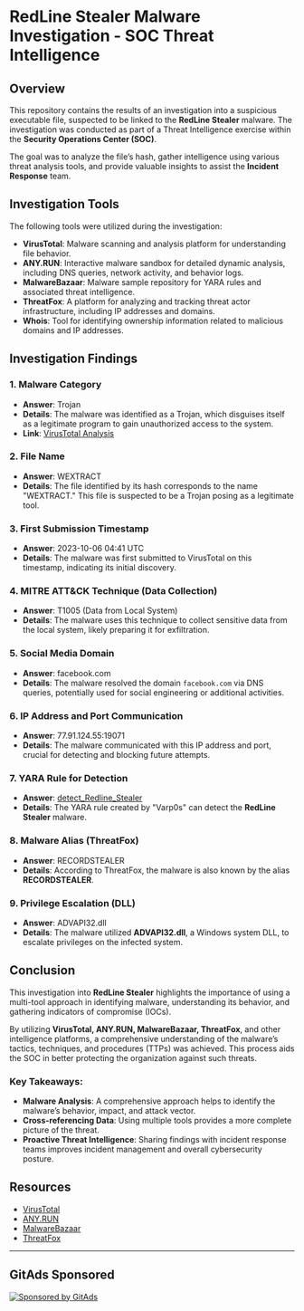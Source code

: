 # **RedLine Stealer Malware Investigation - SOC Threat Intelligence**

## **Overview**
This repository contains the results of an investigation into a suspicious executable file, suspected to be linked to the **RedLine Stealer** malware. The investigation was conducted as part of a Threat Intelligence exercise within the **Security Operations Center (SOC)**. 

The goal was to analyze the file’s hash, gather intelligence using various threat analysis tools, and provide valuable insights to assist the **Incident Response** team.

## **Investigation Tools**
The following tools were utilized during the investigation:

- **VirusTotal**: Malware scanning and analysis platform for understanding file behavior.
- **ANY.RUN**: Interactive malware sandbox for detailed dynamic analysis, including DNS queries, network activity, and behavior logs.
- **MalwareBazaar**: Malware sample repository for YARA rules and associated threat intelligence.
- **ThreatFox**: A platform for analyzing and tracking threat actor infrastructure, including IP addresses and domains.
- **Whois**: Tool for identifying ownership information related to malicious domains and IP addresses.

## **Investigation Findings**

### **1. Malware Category**
- **Answer**: Trojan  
- **Details**: The malware was identified as a Trojan, which disguises itself as a legitimate program to gain unauthorized access to the system.  
- **Link**: [VirusTotal Analysis](https://www.virustotal.com/gui/file/248fcc901aff4e4b4c48c91e4d78a939bf681c9a1bc24addc3551b32768f907b)

### **2. File Name**
- **Answer**: WEXTRACT  
- **Details**: The file identified by its hash corresponds to the name "WEXTRACT." This file is suspected to be a Trojan posing as a legitimate tool.

### **3. First Submission Timestamp**
- **Answer**: 2023-10-06 04:41 UTC  
- **Details**: The malware was first submitted to VirusTotal on this timestamp, indicating its initial discovery.

### **4. MITRE ATT&CK Technique (Data Collection)**
- **Answer**: T1005 (Data from Local System)  
- **Details**: The malware uses this technique to collect sensitive data from the local system, likely preparing it for exfiltration.

### **5. Social Media Domain**
- **Answer**: facebook.com  
- **Details**: The malware resolved the domain `facebook.com` via DNS queries, potentially used for social engineering or additional activities.

### **6. IP Address and Port Communication**
- **Answer**: 77.91.124.55:19071  
- **Details**: The malware communicated with this IP address and port, crucial for detecting and blocking future attempts.

### **7. YARA Rule for Detection**
- **Answer**: [detect_Redline_Stealer](https://bazaar.abuse.ch/sample/248fcc901aff4e4b4c48c91e4d78a939bf681c9a1bc24addc3551b32768f907b#intel)  
- **Details**: The YARA rule created by "Varp0s" can detect the **RedLine Stealer** malware.

### **8. Malware Alias (ThreatFox)**
- **Answer**: RECORDSTEALER  
- **Details**: According to ThreatFox, the malware is also known by the alias **RECORDSTEALER**.

### **9. Privilege Escalation (DLL)**
- **Answer**: ADVAPI32.dll  
- **Details**: The malware utilized **ADVAPI32.dll**, a Windows system DLL, to escalate privileges on the infected system.

## **Conclusion**
This investigation into **RedLine Stealer** highlights the importance of using a multi-tool approach in identifying malware, understanding its behavior, and gathering indicators of compromise (IOCs). 

By utilizing **VirusTotal, ANY.RUN, MalwareBazaar, ThreatFox**, and other intelligence platforms, a comprehensive understanding of the malware’s tactics, techniques, and procedures (TTPs) was achieved. This process aids the SOC in better protecting the organization against such threats.

### **Key Takeaways:**
- **Malware Analysis**: A comprehensive approach helps to identify the malware’s behavior, impact, and attack vector.
- **Cross-referencing Data**: Using multiple tools provides a more complete picture of the threat.
- **Proactive Threat Intelligence**: Sharing findings with incident response teams improves incident management and overall cybersecurity posture.

<!-- GitAds-Verify: 5TS8CM8IMO2GTGYVLUZF7WWYD751HYAM -->

## **Resources**
- [VirusTotal](https://www.virustotal.com)
- [ANY.RUN](https://any.run)
- [MalwareBazaar](https://bazaar.abuse.ch)
- [ThreatFox](https://threatfox.abuse.ch)

---
## GitAds Sponsored
[![Sponsored by GitAds](https://gitads.dev/v1/ad-serve?source=coderblee/red-stealer-lab@github)](https://gitads.dev/v1/ad-track?source=coderblee/red-stealer-lab@github)

